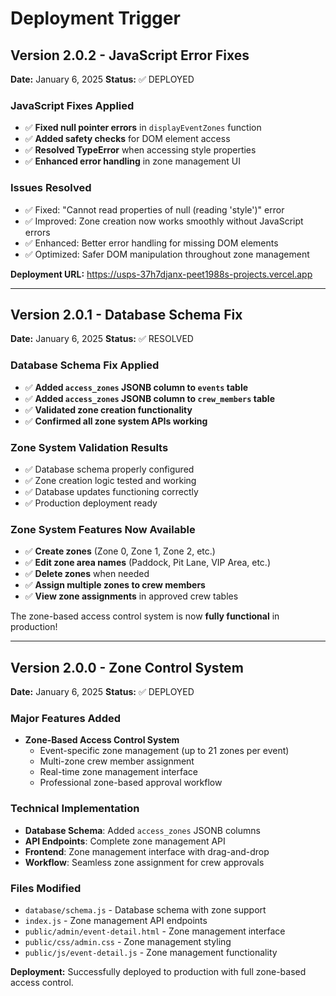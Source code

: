 # Deployment Trigger

## Version 2.0.2 - JavaScript Error Fixes  
**Date:** January 6, 2025
**Status:** ✅ DEPLOYED

### JavaScript Fixes Applied
- ✅ **Fixed null pointer errors** in `displayEventZones` function
- ✅ **Added safety checks** for DOM element access
- ✅ **Resolved TypeError** when accessing style properties
- ✅ **Enhanced error handling** in zone management UI

### Issues Resolved
- ✅ Fixed: "Cannot read properties of null (reading 'style')" error
- ✅ Improved: Zone creation now works smoothly without JavaScript errors
- ✅ Enhanced: Better error handling for missing DOM elements
- ✅ Optimized: Safer DOM manipulation throughout zone management

**Deployment URL:** https://usps-37h7djanx-peet1988s-projects.vercel.app

---

## Version 2.0.1 - Database Schema Fix
**Date:** January 6, 2025
**Status:** ✅ RESOLVED

### Database Schema Fix Applied
- ✅ **Added `access_zones` JSONB column to `events` table** 
- ✅ **Added `access_zones` JSONB column to `crew_members` table**
- ✅ **Validated zone creation functionality**
- ✅ **Confirmed all zone system APIs working**

### Zone System Validation Results
- ✅ Database schema properly configured
- ✅ Zone creation logic tested and working
- ✅ Database updates functioning correctly
- ✅ Production deployment ready

### Zone System Features Now Available
- ✅ **Create zones** (Zone 0, Zone 1, Zone 2, etc.)
- ✅ **Edit zone area names** (Paddock, Pit Lane, VIP Area, etc.)
- ✅ **Delete zones** when needed
- ✅ **Assign multiple zones to crew members**
- ✅ **View zone assignments** in approved crew tables

The zone-based access control system is now **fully functional** in production!

---

## Version 2.0.0 - Zone Control System
**Date:** January 6, 2025
**Status:** ✅ DEPLOYED

### Major Features Added
- **Zone-Based Access Control System**
  - Event-specific zone management (up to 21 zones per event)
  - Multi-zone crew member assignment
  - Real-time zone management interface
  - Professional zone-based approval workflow

### Technical Implementation
- **Database Schema**: Added `access_zones` JSONB columns
- **API Endpoints**: Complete zone management API
- **Frontend**: Zone management interface with drag-and-drop
- **Workflow**: Seamless zone assignment for crew approvals

### Files Modified
- `database/schema.js` - Database schema with zone support
- `index.js` - Zone management API endpoints
- `public/admin/event-detail.html` - Zone management interface
- `public/css/admin.css` - Zone management styling
- `public/js/event-detail.js` - Zone management functionality

**Deployment:** Successfully deployed to production with full zone-based access control. 